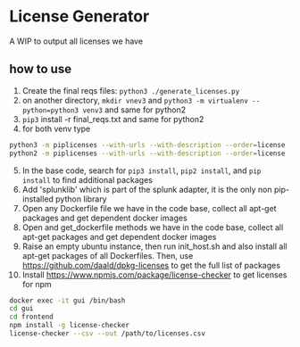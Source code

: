 # License Generator
A WIP to output all licenses we have

## how to use
1. Create the final reqs files: `python3 ./generate_licenses.py`
2. on another directory, `mkdir vnev3` and `python3 -m virtualenv --python=python3 venv3` and same for python2
3. `pip3` install -r final_reqs.txt and same for python2
4. for both venv type
```bash
python3 -m piplicenses --with-urls --with-description --order=license --format-confluence
python2 -m piplicenses --with-urls --with-description --order=license --format-confluence
```
5. In the base code, search for `pip3 install`, `pip2 install`, and `pip install` to find additional packages
6. Add 'splunklib' which is part of the splunk adapter, it is the only non pip-installed python library
7. Open any Dockerfile file we have in the code base, collect all apt-get packages and get dependent docker images
8. Open and get_dockerfile methods we have in the code base, collect all apt-get packages and get dependent docker images
9. Raise an empty ubuntu instance, then run init_host.sh and also install all apt-get packages of all Dockerfiles.
Then, use  https://github.com/daald/dpkg-licenses to get the full list of packages
10. Install https://www.npmjs.com/package/license-checker to get licenses for npm
```bash
docker exec -it gui /bin/bash
cd gui
cd frontend
npm install -g license-checker
license-checker --csv --out /path/to/licenses.csv
```